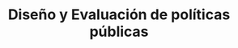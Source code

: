 ---
title: "Diseño y Evaluación de políticas públicas"
image_webp: images/blog/meghna.webp
image: images/blog/meghna.jpg
description : "This is meta description"
---